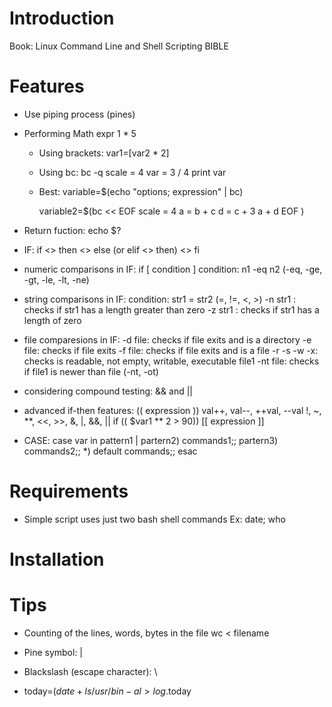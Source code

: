 <!---
/*******************************************************************************
// Project name   :
// File name      : Script.md
// Created date   : Fri 10 Mar 2017
// Author         : Huy Hung Ho
// Last modified  : Fri 10 Mar 2017
// Desc           :
*******************************************************************************/
-->
Introduction
============
Book: Linux Command Line and Shell Scripting BIBLE

Features
========
- Use piping process (pines)

- Performing Math
	expr 1 \* 5
	+ Using brackets:	var1=$[$var2 * 2]
	+ Using bc:
		bc -q
		scale = 4
		var = 3 / 4
		print var
	+ Best:
		variable=$(echo "options; expression" | bc)

		variable2=$(bc << EOF
		scale = 4
		a = b + c
		d = c + 3
		a + d
		EOF
		)

+ Return fuction:
	echo $?

+ IF:
	if <>
	then
	<>
	else (or elif <> then)
	<>
	fi

+ numeric comparisons in IF:
	if [ condition ]
	condition:	n1 -eq n2	(-eq, -ge, -gt, -le, -lt, -ne)
<!---hhh note: just integer numbers for comparison, not float numbers-->

+ string comparisons in IF:
	condition:	str1 = str2 (=, !=, \<, \>)
	-n str1	:	checks if str1 has a length greater than zero
	-z str1	:	checks if str1 has a length of zero

+ file 	comparesions in IF:
	-d file:	checks if file exits and is a directory
	-e file:	checks if file exits
	-f file:	checks if file exits and is a file
	-r -s -w -x:	checks is readable, not empty, writable, executable
	file1 -nt file:	checks if file1 is newer than file	(-nt, -ot)

+ considering compound testing:
	&& and ||

+ advanced if-then features:
	(( expression ))
	val++, val--, ++val, --val
	!, ~, **, <<, >>, &, |, &&, ||
	if (( $var1 ** 2 > 90))
	[[ expression ]]

+ CASE:
	case var in
		pattern1 | partern2)	commands1;;
		partern3)		commands2;;
		*)			default commands;;
	esac

Requirements
============
- Simple script uses just two bash shell commands
Ex: date; who

Installation
============

Tips
====
- Counting of the lines, words, bytes in the file
	wc < filename

- Pine symbol:				|
- Blackslash (escape character):	\

- today=$(date +%y%m%d)
	ls /usr/bin -al > log.$today

